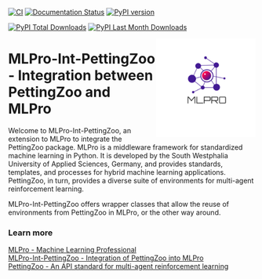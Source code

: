 [![CI](https://github.com/fhswf/MLPro-Int-PettingZoo/actions/workflows/ci.yml/badge.svg)](https://github.com/fhswf/MLPro-Int-PettingZoo/actions/workflows/ci.yml)
[![Documentation Status](https://readthedocs.org/projects/mlpro-int-pettingzoo/badge/?version=latest)](https://mlpro-int-pettingzoo.readthedocs.io/en/latest/?badge=latest)
[![PyPI version](https://badge.fury.io/py/mlpro-int-pettingzoo.svg)](https://badge.fury.io/py/mlpro-int-pettingzoo)
<!---
[![Anaconda-Version Badge](https://anaconda.org/mlpro-int-pettingzoo/mlpro-int-pettingzoo/badges/version.svg)](https://anaconda.org/mlpro-int-pettingzoo/mlpro)
[![Anaconda-Downloads Badge](https://img.shields.io/conda/dn/mlpro-int-pettingzoo/mlpro-int-pettingzoo?color=green&label=Anaconda.org%20Total%20downloads&style=flat-square)](https://anaconda.org/mlpro-int-pettingzoo/mlpro-int-pettingzoo)
--->
[![PyPI Total Downloads](https://static.pepy.tech/personalized-badge/mlpro-int-pettingzoo?period=total&units=international_system&left_color=blue&right_color=orange&left_text=PyPI%20Total%20Downloads)](https://pepy.tech/project/mlpro-int-pettingzoo)
[![PyPI Last Month Downloads](https://static.pepy.tech/personalized-badge/mlpro-int-pettingzoo?period=month&units=international_system&left_color=blue&right_color=orange&left_text=PyPI%20Last%20Month%20Downloads)](https://pepy.tech/project/mlpro-int-pettingzoo)


<img src="https://github.com/fhswf/MLPro-Int-PettingZoo/blob/main/doc/logo/original/logo.png?raw=True" align="right" width="40%"/>

# MLPro-Int-PettingZoo - Integration between PettingZoo and MLPro
Welcome to MLPro-Int-PettingZoo, an extension to MLPro to integrate the PettingZoo package. MLPro is a middleware framework for standardized machine learning in Python. It is developed by the South Westphalia University of Applied Sciences, Germany, and provides standards, templates, and processes for hybrid machine learning applications. PettingZoo, in turn, provides a diverse suite of environments for multi-agent reinforcement learning.

MLPro-Int-PettingZoo offers wrapper classes that allow the reuse of environments from PettingZoo in MLPro, or the other way around.

### Learn more
[MLPro - Machine Learning Professional](https://mlpro.readthedocs.io)   
[MLPro-Int-PettingZoo - Integration of PettingZoo into MLPro](https://mlpro-int-pettingzoo.readthedocs.io)   
[PettingZoo - An API standard for multi-agent reinforcement learning](https://pettingzoo.farama.org/index.html) 